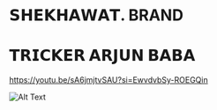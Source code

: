 # 𝗦𝗛𝗘𝗞𝗛𝗔𝗪𝗔𝗧. BRAND
# 𝗧𝗥𝗜𝗖𝗞𝗘𝗥 𝗔𝗥𝗝𝗨𝗡 𝗕𝗔𝗕𝗔
https://youtu.be/sA6jmjtvSAU?si=EwvdvbSy-ROEGQin

![Alt Text](https://i.imgur.com/GItqLpN.jpeg)

